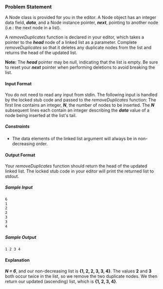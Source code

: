 ### Problem Statement

A Node class is provided for you in the editor. A Node object has an integer data field, ***data***, and a Node instance pointer, ***next***, pointing to another node (i.e.: the next node in a list).

A *removeDuplicates* function is declared in your editor, which takes a pointer to the ***head*** node of a linked list as a parameter. Complete *removeDuplicates* so that it deletes any duplicate nodes from the list and returns the head of the updated list.

**Note:** The ***head*** pointer may be null, indicating that the list is empty. Be sure to reset your ***next*** pointer when performing deletions to avoid breaking the list.

#### Input Format

You do not need to read any input from stdin. The following input is handled by the locked stub code and passed to the *removeDuplicates* function:
The first line contains an integer, ***N***, the number of nodes to be inserted.
The ***N*** subsequent lines each contain an integer describing the ***data*** value of a node being inserted at the list's tail.

##### Constraints

* The data elements of the linked list argument will always be in non-decreasing order.

#### Output Format

Your *removeDuplicates* function should return the head of the updated linked list. The locked stub code in your editor will print the returned list to stdout.

##### Sample Input
```bash
6
1
2
2
3
3
4
```

##### Sample Output
```bash
1 2 3 4
```

#### Explanation

***N = 6***, and our non-decreasing list is **{1, 2, 2, 3, 3, 4}**. The values **2** and **3** both occur twice in the list, so we remove the two duplicate nodes. We then return our updated (ascending) list, which is **{1, 2, 3, 4}**.
